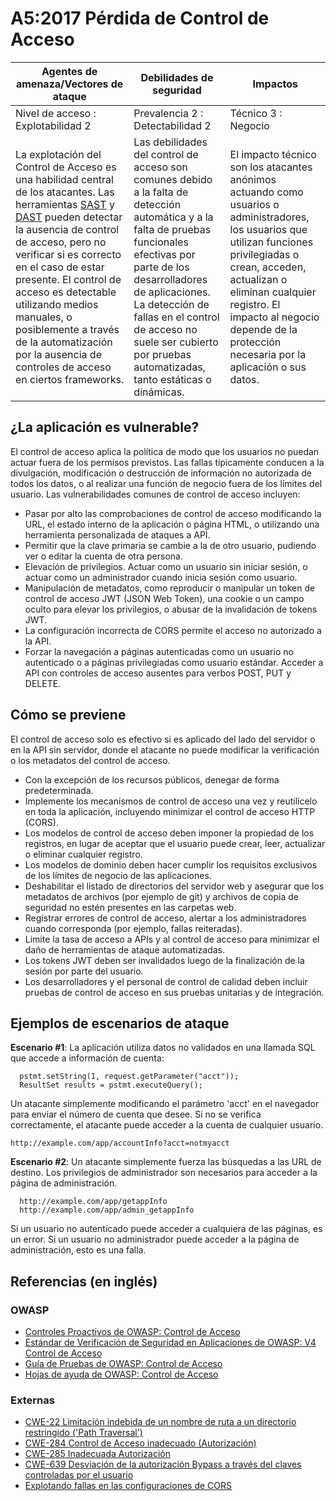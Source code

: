 # A5:2017 Pérdida de Control de Acceso

| Agentes de amenaza/Vectores de ataque | Debilidades de seguridad         |      Impactos       |
| -- | -- | -- |
| Nivel de acceso : Explotabilidad 2    | Prevalencia 2 : Detectabilidad 2 | Técnico 3 : Negocio |
|La explotación del Control de Acceso es una habilidad central de los atacantes. Las herramientas [SAST](https://wiki.owasp.org/index.php/Source_Code_Analysis_Tools) y [DAST](https://wiki.owasp.org/index.php/Category:Vulnerability_Scanning_Tools) pueden detectar la ausencia de control de acceso, pero no verificar si es correcto en el caso de estar presente. El control de acceso es detectable utilizando medios manuales, o posiblemente a través de la automatización por la ausencia de controles de acceso en ciertos frameworks.|Las debilidades del control de acceso son comunes debido a la falta de detección automática y a la falta de pruebas funcionales efectivas por parte de los desarrolladores de aplicaciones. La detección de fallas en el control de acceso no suele ser cubierto por pruebas automatizadas, tanto estáticas o dinámicas. | El impacto técnico son los atacantes anónimos actuando como usuarios o administradores, los usuarios que utilizan funciones privilegiadas o crean, acceden, actualizan o eliminan cualquier registro. El impacto al negocio depende de la protección necesaria por la aplicación o sus datos. | 

## ¿La aplicación es vulnerable?

El control de acceso aplica la política de modo que los usuarios no puedan actuar fuera de los permisos previstos. Las fallas típicamente conducen a la divulgación, modificación o destrucción de información no autorizada de todos los datos, o al realizar una función de negocio fuera de los límites del usuario. Las vulnerabilidades comunes de control de acceso incluyen:

* Pasar por alto las comprobaciones de control de acceso modificando la URL, el estado interno de la aplicación o página HTML, o utilizando una herramienta personalizada de ataques a API.
* Permitir que la clave primaria se cambie a la de otro usuario, pudiendo ver o editar la cuenta de otra persona.
* Elevación de privilegios. Actuar como un usuario sin iniciar sesión, o actuar como  un administrador cuando inicia sesión como usuario.
* Manipulación de metadatos, como reproducir o manipular un token de control de acceso JWT (JSON Web Token), una cookie o un campo oculto para elevar los privilegios, o abusar de la invalidación de tokens JWT.
* La configuración incorrecta de CORS permite el acceso no autorizado a la API.
* Forzar la navegación  a páginas autenticadas como un usuario no autenticado o a páginas privilegiadas como usuario estándar. Acceder a API con controles de acceso ausentes para verbos POST, PUT y DELETE.

## Cómo se previene

El control de acceso solo es efectivo si es aplicado del lado del servidor o en la API sin servidor, donde el atacante no puede modificar la verificación o los metadatos del control de acceso.

* Con la excepción de los recursos públicos, denegar de forma predeterminada.
* Implemente los mecanismos de control de acceso una vez y reutilícelo en toda la aplicación, incluyendo minimizar el control de acceso HTTP (CORS).
* Los modelos de control de acceso deben imponer la propiedad de los registros, en lugar de aceptar que el usuario puede crear, leer, actualizar o eliminar cualquier registro.
* Los modelos de dominio deben hacer cumplir los requisitos exclusivos de los límites de negocio de las aplicaciones.
* Deshabilitar el listado de directorios del servidor web y asegurar que los metadatos de archivos (por ejemplo de git) y archivos de copia de seguridad no estén presentes en las carpetas web.
* Registrar errores de control de acceso, alertar a los administradores cuando corresponda (por ejemplo, fallas reiteradas).
* Limite la tasa de acceso a APIs y al control de acceso para minimizar el daño de herramientas de ataque automatizadas.
* Los tokens JWT deben ser invalidados luego de la finalización de la sesión por parte del usuario.
* Los desarrolladores y el personal de control de calidad deben incluir pruebas de control de acceso en sus pruebas unitarias y de integración.

## Ejemplos de escenarios de ataque

**Escenario #1**:  La aplicación utiliza datos no validados en una llamada SQL que accede a información de cuenta:

```
  pstmt.setString(1, request.getParameter("acct"));
  ResultSet results = pstmt.executeQuery();
```

Un atacante simplemente modificando el parámetro 'acct' en el navegador para enviar el número de cuenta que desee. Si no se verifica correctamente, el atacante puede acceder a la cuenta de cualquier usuario.

`http://example.com/app/accountInfo?acct=notmyacct`

**Escenario #2**: Un atacante simplemente fuerza las búsquedas a las URL de destino. Los privilegios de administrador son necesarios para acceder a la página de administración.

```
  http://example.com/app/getappInfo
  http://example.com/app/admin_getappInfo
```

Si un usuario no autenticado puede acceder a cualquiera de las páginas, es un error. Si un usuario no administrador puede acceder a la página de administración, esto es una falla.

## Referencias (en inglés)

### OWASP

* [Controles Proactivos de OWASP: Control de Acceso](https://wiki.owasp.org/index.php/OWASP_Proactive_Controls#6:_Implement_Access_Controls)
* [Estándar de Verificación de Seguridad en Aplicaciones de OWASP: V4 Control de Acceso](https://wiki.owasp.org/index.php/Category:OWASP_Application_Security_Verification_Standard_Project#tab=Home)
* [Guía de Pruebas de OWASP: Control de Acceso](https://wiki.owasp.org/index.php/Testing_for_Authorization)
* [Hojas de ayuda de OWASP: Control de Acceso](https://wiki.owasp.org/index.php/Access_Control_Cheat_Sheet)

### Externas

* [CWE-22 Limitación indebida de un nombre de ruta a un directorio restringido ('Path Traversal')]()
* [CWE-284 Control de Acceso inadecuado (Autorización)](https://cwe.mitre.org/data/definitions/284.html)
* [CWE-285 Inadecuada Autorización](https://cwe.mitre.org/data/definitions/285.html)
* [CWE-639 Desviación de la autorización Bypass a través del claves controladas por el usuario](https://cwe.mitre.org/data/definitions/639.html)
* [Explotando fallas en las configuraciones de CORS](https://blog.portswigger.net/2016/10/exploiting-cors-misconfigurations-for.html)
